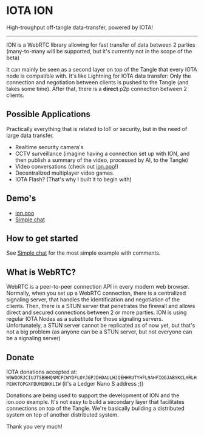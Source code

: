 # IOTA ION

High-troughput off-tangle data-transfer, powered by IOTA!

----

ION is a WebRTC library allowing for fast transfer of data between 2 parties (many-to-many will be supported, but it's currently not in the scope of the beta)

It can mainly be seen as a second layer on top of the Tangle that every IOTA node is compatible with. It's like Lightning for IOTA data transfer: Only the connection and negotiation between clients is pushed to the Tangle (and takes some time). After that, there is a **direct** p2p connection between 2 clients.

## Possible Applications

Practically everything that is related to IoT or security, but in the need of large data transfer.

 - Realtime security camera's
 - CCTV surveillance (imagine having a connection set up with ION, and then publish a summary of the video, processed by AI, to the Tangle)
 - Video conversations (check out [ion.ooo](https://ion.ooo)!)
 - Decentralized multiplayer video games.
 - IOTA Flash? (That's why I built it to begin with)

## Demo's

- [ion.ooo](https://ion.ooo)
- [Simple chat](example/chat.html)

## How to get started

See [Simple chat](example/chat.html) for the most simple example with comments.

## What is WebRTC?

WebRTC is a peer-to-peer connection API in every modern web browser. Normally, when you set up a WebRTC connection, there is a centralized signaling server, that handles the identification and negotiation of the clients. Then, there is a STUN server that penetrates the firewall and allows direct and secured connections between 2 or more parties. ION is using regular IOTA Nodes as a substitute for those signaling servers. Unfortunately, a STUN server cannot be replicated as of now yet, but that's not a big problem (as anyone can be a STUN server, but not everyone can be a signaling server)

## Donate

IOTA donations accepted at: `W9WOORJCIUJTSBHHQNMCFCWYDFLOYJGPJDHDAULHJQEHHRUTYHFL9AHFIQGJABYKCLXRLHPEHKTOPGXFBUMQBKKLIW` (it's a Ledger Nano S address ;))

Donations are being used to support the development of ION and the ion.ooo example. It's not easy to build a secondary layer that facilitates connections on top of the Tangle. We're basically building a distributed system on top of another distributed system.

Thank you very much!

